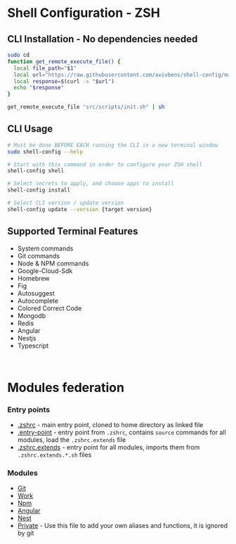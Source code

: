 # Shell Configuration - ZSH

## CLI Installation - No dependencies needed

```bash
sudo cd
function get_remote_execute_file() {
  local file_path="$1"
  local url="https://raw.githubusercontent.com/avivbens/shell-config/master/$file_path"
  local response=$(curl -s "$url")
  echo "$response"
}

get_remote_execute_file "src/scripts/init.sh" | sh
```

## CLI Usage

```bash
# Must be done BEFORE EACH running the CLI in a new terminal window
sudo shell-config --help
```

```bash
# Start with this command in order to configure your ZSH shell
shell-config shell
```

```bash
# Select secrets to apply, and choose apps to install
shell-config install
```

```bash
# Select CLI version / update version
shell-config update --version {target version}
```

## Supported Terminal Features

-   System commands
-   Git commands
-   Node & NPM commands
-   Google-Cloud-Sdk
-   Homebrew
-   Fig
-   Autosuggest
-   Autocomplete
-   Colored Correct Code
-   Mongodb
-   Redis
-   Angular
-   Nestjs
-   Typescript

<br>

# Modules federation

### Entry points

-   [.zshrc](zsh/.zshrc) - main entry point, cloned to home directory as linked file
-   [.entry-point](zsh/.entry-point.sh) - entry point from `.zshrc`, contains `source` commands for all modules, load the `.zshrc.extends` file
-   [.zshrc.extends](zsh/.zshrc.extends.sh) - entry point for all modules, imports them from `.zshrc.extends.*.sh` files

### Modules

-   [Git](zsh/extends/.zshrc.extends.git.sh)
-   [Work](zsh/extends/.zshrc.extends.work.sh)
-   [Npm](zsh/extends/.zshrc.extends.npm.sh)
-   [Angular](zsh/extends/.zshrc.extends.angular.sh)
-   [Nest](zsh/extends/.zshrc.extends.nest.sh)
-   [Private](zsh/extends/.zshrc.extends.private.sh) - Use this file to add your own aliases and functions, it is ignored by git
